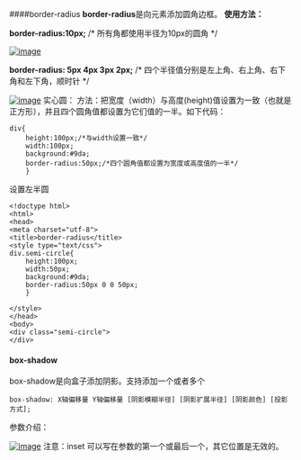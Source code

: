####border-radius
**border-radius**是向元素添加圆角边框。
**使用方法：**

**border-radius:10px;** /* 所有角都使用半径为10px的圆角 */ 

[![image](https://upload-images.jianshu.io/upload_images/143845-3f6ae1d7e47d414c.jpg?imageMogr2/auto-orient/strip%7CimageView2/2/w/1240)](http://img.mukewang.com/52e216d2000195ef01110111.jpg) 

**border-radius: 5px 4px 3px 2px;** /* 四个半径值分别是左上角、右上角、右下角和左下角，顺时针 */ 

[![image](https://upload-images.jianshu.io/upload_images/143845-b0707bef1d6e3a53.jpg?imageMogr2/auto-orient/strip)](http://img.mukewang.com/52e216f9000131a201110111.jpg)
实心圆：
方法：把宽度（width）与高度(height)值设置为一致（也就是正方形），并且四个圆角值都设置为它们值的一半。如下代码：
```
div{
    height:100px;/*与width设置一致*/
    width:100px;
    background:#9da;
    border-radius:50px;/*四个圆角值都设置为宽度或高度值的一半*/
    }
```
设置左半圆
```
<!doctype html>
<html>
<head>
<meta charset="utf-8">
<title>border-radius</title>
<style type="text/css">
div.semi-circle{ 
    height:100px;
    width:50px;
    background:#9da;
    border-radius:50px 0 0 50px;
    }
   
</style>
</head>
<body>
<div class="semi-circle">
</div>
```
#### box-shadow
box-shadow是向盒子添加阴影。支持添加一个或者多个
```
box-shadow: X轴偏移量 Y轴偏移量 [阴影模糊半径] [阴影扩展半径] [阴影颜色] [投影方式];
```
参数介绍：

[![image](https://upload-images.jianshu.io/upload_images/143845-c12c3345b7500e95.jpg?imageMogr2/auto-orient/strip%7CimageView2/2/w/1240)](http://img.mukewang.com/54292d620001ffb107080250.jpg) 
注意：inset 可以写在参数的第一个或最后一个，其它位置是无效的。
